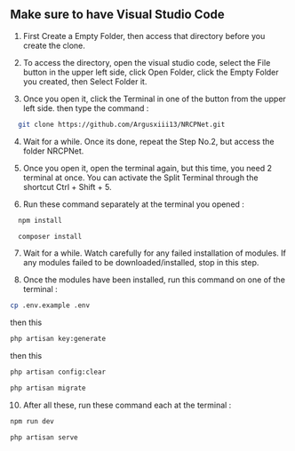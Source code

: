 
## Make sure to have Visual Studio Code

1. First Create a Empty Folder, then access that directory before you create the clone. 

2. To access the directory, open the visual studio code, select the File button in the upper left side, click Open Folder, click the Empty Folder you created, then Select Folder it.

3. Once you open it, click the Terminal in one of the button from the upper left side. then type the command :
```bash
  git clone https://github.com/Argusxiii13/NRCPNet.git
```
4. Wait for a while. Once its done, repeat the Step No.2, but access the folder NRCPNet.

5. Once you open it, open the terminal again, but this time, you need 2 terminal at once. You can activate the Split Terminal through the shortcut Ctrl + Shift + 5.

6. Run these command separately at the terminal you opened :

```bash
  npm install
```
```bash
  composer install
```

7. Wait for a while. Watch carefully for any failed installation of modules. If any modules failed to be downloaded/installed, stop in this step.

8. Once the modules have been installed, run this command on one of the terminal :

```bash
cp .env.example .env
```
then this

```bash
php artisan key:generate
```

then this

```bash
php artisan config:clear
```
```bash
php artisan migrate
```

10. After all these, run these command each at the terminal :

```bash
npm run dev
```

```bash
php artisan serve
```
